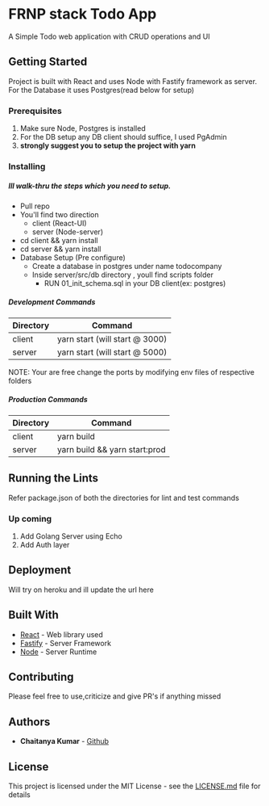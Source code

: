 # FRNP stack Todo App
A Simple Todo web application with CRUD operations and UI

## Getting Started
Project is built with React and uses Node with Fastify framework as server.
For the Database it uses Postgres(read below for setup)

### Prerequisites
1) Make sure Node, Postgres is installed
2) For the DB setup any DB client should suffice, I used PgAdmin
3) <b>strongly suggest you to setup the project with yarn</b>

### Installing
#####   Ill walk-thru the steps which you need to setup.
* Pull repo
* You'll find two direction
    * client (React-UI)
    * server (Node-server)
* cd client && yarn install
* cd server && yarn install
* Database Setup (Pre configure)
    * Create a database in postgres under name todocompany
    * Inside server/src/db directory , youll find scripts folder
        * RUN 01_init_schema.sql in your DB client(ex: postgres)

#####  Development Commands
Directory | Command
------------ | -------------
client | yarn start (will start @ 3000)
server | yarn start (will start @ 5000)

NOTE: Your are free change the ports by modifying env files of respective folders

#####  Production Commands
Directory | Command
------------ | -------------
client | yarn build
server | yarn build && yarn start:prod

## Running the Lints
Refer package.json of both the directories for lint and test commands

### Up coming
1) Add Golang Server using Echo
2) Add Auth layer

## Deployment

Will try on heroku and ill update the url here

## Built With

* [React](https://reactjs.org/) - Web library used
* [Fastify](https://github.com/fastify/fastify) - Server Framework
* [Node](https://nodejs.org/) - Server Runtime

## Contributing
Please feel free to use,criticize and give PR's if anything missed

## Authors

* **Chaitanya Kumar** - [Github](https://github.com/chaitanya-apty)

## License

This project is licensed under the MIT License - see the [LICENSE.md](LICENSE.md) file for details
